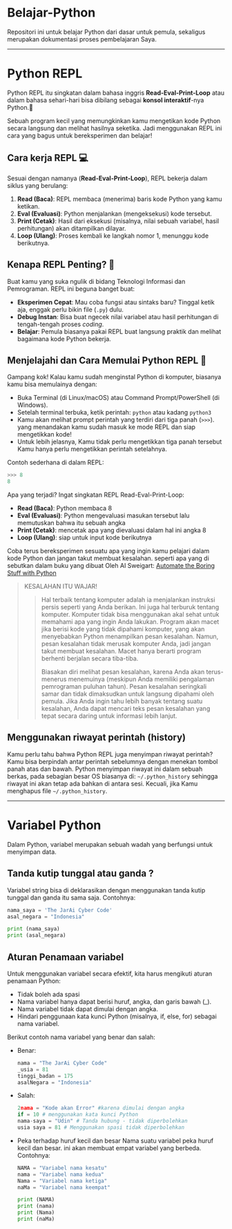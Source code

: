 # Belajar-Python
Repositori ini untuk belajar Python dari dasar untuk pemula,
sekaligus merupakan dokumentasi proses pembelajaran Saya.

---

# Python REPL
Python REPL itu singkatan dalam bahasa inggris **Read-Eval-Print-Loop**
atau dalam bahasa sehari-hari bisa dibilang sebagai **konsol interaktif**-nya Python.🐍

Sebuah program kecil yang memungkinkan kamu mengetikan kode Python
secara langsung dan melihat hasilnya seketika.
Jadi menggunakan REPL ini cara yang bagus untuk bereksperimen dan belajar!

## Cara kerja REPL 💻
Sesuai dengan namanya (**Read-Eval-Print-Loop**), REPL bekerja dalam siklus yang berulang:
1. **Read (Baca)**: REPL membaca (menerima) baris kode Python yang kamu ketikan.
2. **Eval (Evaluasi)**: Python menjalankan (mengeksekusi) kode tersebut.
3. **Print (Cetak)**: Hasil dari eksekusi (misalnya, nilai sebuah variabel,
hasil perhitungan) akan ditampilkan dilayar.
4. **Loop (Ulang)**: Proses kembali ke langkah nomor 1, menunggu kode berikutnya.

## Kenapa REPL Penting? 🤔
Buat kamu yang suka ngulik di bidang Teknologi Informasi dan Pemrograman.
REPL ini beguna banget buat:
+ **Eksperimen Cepat**: Mau coba fungsi atau sintaks baru? Tinggal ketik aja,
enggak perlu bikin file (`.py`) dulu.
+ **Debug Instan**: Bisa buat ngecek nilai variabel atau hasil perhitungan 
di tengah-tengah proses _coding_.
+ **Belajar**: Pemula biasanya pakai REPL
buat langsung praktik dan melihat bagaimana kode Python bekerja.

## Menjelajahi dan Cara Memulai Python REPL 🚀
Gampang kok! Kalau kamu sudah menginstal Python di komputer,
biasanya kamu bisa memulainya dengan:

+ Buka Terminal (di Linux/macOS) atau Command Prompt/PowerShell (di Windows).
+ Setelah terminal terbuka, ketik perintah: `python` atau kadang `python3`
+ Kamu akan melihat prompt perintah yang terdiri dari tiga panah (`>>>`).
yang menandakan kamu sudah masuk ke mode REPL dan siap mengetikkan kode!
+ Untuk lebih jelasnya, Kamu tidak perlu mengetikkan tiga panah tersebut
Kamu hanya perlu mengetikkan perintah setelahnya.

Contoh sederhana di dalam REPL:
```python
>>> 8
8
```
Apa yang terjadi? Ingat singkatan REPL Read-Eval-Print-Loop:
+ **Read (Baca)**: Python membaca 8
+ **Eval (Evaluasi)**: Python mengevaluasi masukan tersebut
lalu memutuskan bahwa itu sebuah angka
+ **Print (Cetak)**: mencetak apa yang dievaluasi dalam hal ini angka 8
+ **Loop (Ulang)**: siap untuk input kode berikutnya

Coba terus bereksperimen sesuatu apa yang ingin kamu pelajari dalam kode Python
dan jangan takut membuat kesalahan.
seperti apa yang di sebutkan dalam buku yang dibuat Oleh AI Sweigart:
[Automate the Boring Stuff with Python](https://automatetheboringstuff.com/3e/chapter1.html)
> KESALAHAN ITU WAJAR!
>> Hal terbaik tentang komputer adalah ia menjalankan instruksi persis seperti yang Anda berikan.
>> Ini juga hal terburuk tentang komputer.
>> Komputer tidak bisa menggunakan akal sehat untuk memahami apa yang ingin Anda lakukan.
>> Program akan macet jika berisi kode yang tidak dipahami komputer,
>> yang akan menyebabkan Python menampilkan pesan kesalahan.
>> Namun, pesan kesalahan tidak merusak komputer Anda, jadi jangan takut membuat kesalahan.
>> Macet hanya berarti program berhenti berjalan secara tiba-tiba.
>> 
>> Biasakan diri melihat pesan kesalahan, karena Anda akan terus-menerus menemuinya 
>> (meskipun Anda memiliki pengalaman pemrograman puluhan tahun).
>> Pesan kesalahan seringkali samar dan tidak dimaksudkan untuk langsung dipahami oleh pemula.
>> Jika Anda ingin tahu lebih banyak tentang suatu kesalahan,
>> Anda dapat mencari teks pesan kesalahan yang tepat secara daring untuk informasi lebih lanjut. 

## Menggunakan riwayat perintah (history)
Kamu perlu tahu bahwa Python REPL juga menyimpan riwayat perintah?
Kamu bisa berpindah antar perintah sebelumnya dengan menekan tombol panah atas dan bawah.
Python menyimpan riwayat ini dalam sebuah berkas, pada sebagian besar OS biasanya di: `~/.python_history`
sehingga riwayat ini akan tetap ada bahkan di antara sesi.
Kecuali, jika Kamu menghapus file `~/.python_history`.

---

# Variabel Python
Dalam Python, variabel merupakan sebuah wadah yang berfungsi untuk menyimpan data.

## Tanda kutip tunggal atau ganda ?
Variabel string bisa di deklarasikan dengan menggunakan
tanda kutip tunggal dan ganda itu sama saja. Contohnya:
```python
nama_saya = 'The JarAi Cyber Code'
asal_negara = "Indonesia"

print (nama_saya)
print (asal_negara)
```
## Aturan Penamaan variabel
Untuk menggunakan variabel secara efektif, kita harus mengikuti aturan penamaan Python:
+ Tidak boleh ada spasi
+ Nama variabel hanya dapat berisi huruf, angka, dan garis bawah (_).
+ Nama variabel tidak dapat dimulai dengan angka.
+ Hindari penggunaan kata kunci Python (misalnya, if, else, for) sebagai nama variabel.

Berikut contoh nama variabel yang benar dan salah:

+ Benar:
  ```python
  nama = "The JarAi Cyber Code"
  _usia = 81
  tinggi_badan = 175
  asalNegara = "Indonesia"
  ```
+ Salah:
  ```python
  2nama = "Kode akan Error" #karena dimulai dengan angka
  if = 10 # menggunakan kata kunci Python
  nama-saya = "Udin" # Tanda hubung - tidak diperbolehkan
  usia saya = 81 # Menggunakan spasi tidak diperbolehkan
  ```

+ Peka terhadap huruf kecil dan besar
Nama suatu variabel peka huruf kecil dan besar.
ini akan membuat empat variabel yang berbeda. Contohnya:
  ```python
  NAMA = "Variabel nama kesatu"
  nama = "Variabel nama kedua"
  Nama = "Variabel nama ketiga"
  naMa = "Variabel nama keempat"

  print (NAMA)
  print (nama)
  print (Nama)
  print (naMa)
  ```
